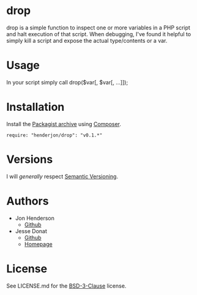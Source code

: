 # drop

drop is a simple function to inspect one or more variables in a PHP script
and halt execution of that script. When debugging, I've found it helpful to
simply kill a script and expose the actual type/contents or a var.

# Usage

In your script simply call drop($var[, $var[, ...]]);

# Installation

Install the [Packagist archive](https://packagist.org/packages/henderjon/drop)
using [Composer](http://getcomposer.org/).

```require: "henderjon/drop": "v0.1.*"```

# Versions

I will *generally* respect [Semantic Versioning](http://semver.org/).

# Authors

- Jon Henderson
	- [Github](https://github.com/henderjon)
- Jesse Donat
	- [Github](https://github.com/donatj)
	- [Homepage](http://donatstudios.com)

# License

See LICENSE.md for the [BSD-3-Clause](http://opensource.org/licenses/BSD-3-Clause) license.





